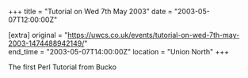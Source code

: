 +++
title = "Tutorial on Wed 7th May 2003"
date = "2003-05-07T12:00:00Z"

[extra]
original = "https://uwcs.co.uk/events/tutorial-on-wed-7th-may-2003-1474488942149/"    
end_time = "2003-05-07T14:00:00Z"
location = "Union North"
+++

The first Perl Tutorial from Bucko

